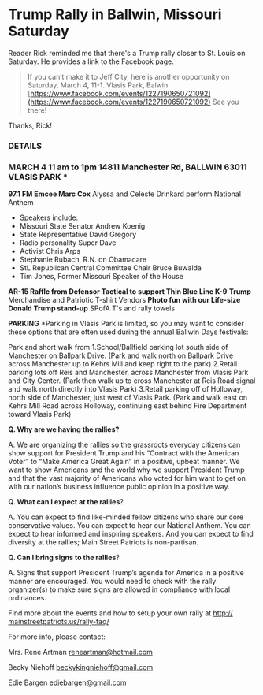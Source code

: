 # Trump Rally in Ballwin, Missouri Saturday

Reader Rick reminded me that there's a Trump rally closer to St. Louis on Saturday. He provides a link to the Facebook page.

> If you can’t make it to Jeff City, here is another opportunity on Saturday, March 4, 11-1. Vlasis Park, Balwin [https://www.facebook.com/events/1227190650721092](https://www.facebook.com/events/1227190650721092) See you there!

Thanks, Rick!

### DETAILS

### MARCH 4 11 am to 1pm 14811 Manchester Rd, BALLWIN 63011 VLASIS PARK *

**97.1 FM Emcee Marc Cox**
Alyssa and Celeste Drinkard perform National Anthem

* Speakers include:
* Missouri State Senator Andrew Koenig
* State Representative David Gregory
* Radio personality Super Dave
* <span class="text_exposed_show">Activist Chris Arps</span>
* <span class="text_exposed_show">Stephanie Rubach, R.N. on Obamacare</span>
* <span class="text_exposed_show">StL Republican Central Committee Chair Bruce Buwalda</span>
* <span class="text_exposed_show">Tim Jones, Former Missouri Speaker of the House</span>

**AR-15 Raffle from Defensor Tactical to support Thin Blue Line K-9**
**Trump** Merchandise and Patriotic T-shirt Vendors
**Photo fun with our Life-size Donald Trump stand-up**
SPofA T's and rally towels

**PARKING**
*Parking in Vlasis Park is limited, so you may want to consider these options that are often used during the annual Ballwin Days festivals:

Park and short walk from
1.School/Ballfield parking lot south side of Manchester on Ballpark Drive. (Park and walk north on Ballpark Drive across Manchester up to Kehrs Mill and keep right to the park)
2.Retail parking lots off Reis and Manchester, across Manchester from Vlasis Park and City Center. (Park then walk up to cross Manchester at Reis Road signal and walk north directly into Vlasis Park)
3.Retail parking off of Holloway, north side of Manchester, just west of Vlasis Park. (Park and walk east on Kehrs Mill Road across Holloway, continuing east behind Fire Department toward Vlasis Park)

**Q. Why are we having the rallies?**

A. We are organizing the rallies so the grassroots everyday citizens can show support for President Trump and his “Contract with the American Voter” to “Make America Great Again” in a positive, upbeat manner.
We want to show Americans and the world why we support President Trump and that the vast majority of Americans who voted for him want to get on with our nation’s business influence public opinion in a positive way.

**Q. What can I expect at the rallies**?

A. You can expect to find like-minded fellow citizens who share our core conservative values. You can expect to hear our National Anthem. You can expect to hear informed and inspiring speakers. And you can expect to find diversity at the rallies; Main Street Patriots is non-partisan.

**Q. Can I bring signs to the rallies**?

A. Signs that support President Trump’s agenda for America in a positive manner are encouraged. You would need to check with the rally organizer(s) to make sure signs are allowed in compliance with local ordinances.

Find more about the events and how to setup your own rally at
[http://<wbr>mainstreetpatriots.us/<wbr>rally-faq/](http://mainstreetpatriots.us/rally-faq/)

For more info, please contact:

Mrs. Rene Artman
reneartman@hotmail.com

Becky Niehoff
beckykingniehoff@gmail.com

Edie Bargen
ediebargen@gmail.com